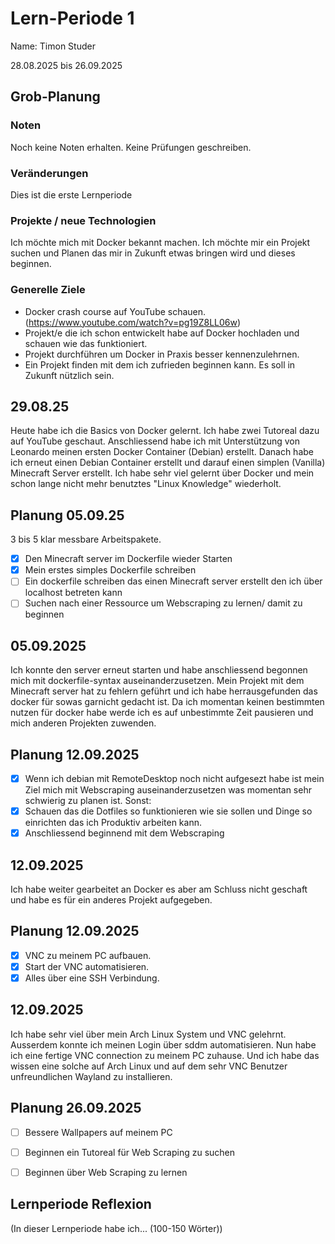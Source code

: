 # Lern-Periode 1
Name: Timon Studer

28.08.2025 bis 26.09.2025

## Grob-Planung
### Noten
Noch keine Noten erhalten. Keine Prüfungen geschreiben.

### Veränderungen
Dies ist die erste Lernperiode

### Projekte / neue Technologien
Ich möchte mich mit Docker bekannt machen. Ich möchte mir ein Projekt suchen und Planen das mir in Zukunft etwas bringen wird und dieses beginnen. 

### Generelle Ziele
- Docker crash course auf YouTube schauen. (https://www.youtube.com/watch?v=pg19Z8LL06w)
- Projekt/e die ich schon entwickelt habe auf Docker hochladen und schauen wie das funktioniert. 
- Projekt durchführen um Docker in Praxis besser kennenzulehrnen.
- Ein Projekt finden mit dem ich zufrieden beginnen kann. Es soll in Zukunft nützlich sein. 

## 29.08.25

Heute habe ich die Basics von Docker gelernt. Ich habe zwei Tutoreal dazu auf YouTube geschaut. Anschliessend habe ich mit Unterstützung von Leonardo meinen ersten Docker Container (Debian) erstellt. Danach habe ich erneut einen Debian Container erstellt und darauf einen simplen (Vanilla) Minecraft Server erstellt. 
Ich habe sehr viel gelernt über Docker und mein schon lange nicht mehr benutztes "Linux Knowledge" wiederholt. 

## Planung 05.09.25
3 bis 5 klar messbare Arbeitspakete.

- [X] Den Minecraft server im Dockerfile wieder Starten
- [X] Mein erstes simples Dockerfile schreiben
- [ ] Ein dockerfile schreiben das einen Minecraft server erstellt den ich über localhost betreten kann 
- [ ] Suchen nach einer Ressource um Webscraping zu lernen/ damit zu beginnen

## 05.09.2025

Ich konnte den server erneut starten und habe anschliessend begonnen mich mit dockerfile-syntax auseinanderzusetzen. Mein Projekt mit dem Minecraft server hat zu fehlern geführt und ich habe herrausgefunden das docker für sowas garnicht gedacht ist. Da ich momentan keinen bestimmten nutzen für docker habe werde ich es auf unbestimmte Zeit pausieren und mich anderen Projekten zuwenden. 

## Planung 12.09.2025

- [X] Wenn ich debian mit RemoteDesktop noch nicht aufgesezt habe ist mein Ziel mich mit Webscraping auseinanderzusetzen was momentan sehr schwierig zu planen ist. 
Sonst:
- [X] Schauen das die Dotfiles so funktionieren wie sie sollen und Dinge so einrichten das ich Produktiv arbeiten kann. 
- [X] Anschliessend beginnend mit dem Webscraping 

## 12.09.2025

Ich habe weiter gearbeitet an Docker es aber am Schluss nicht geschaft und habe es für ein anderes Projekt aufgegeben. 

## Planung 12.09.2025

- [X] VNC zu meinem PC aufbauen. 
- [X] Start der VNC automatisieren. 
- [X] Alles über eine SSH Verbindung.

## 12.09.2025

Ich habe sehr viel über mein Arch Linux System und VNC gelehrnt. Ausserdem konnte ich meinen Login über sddm automatisieren. Nun habe ich eine fertige VNC connection zu meinem PC zuhause. Und ich habe das wissen eine solche auf Arch Linux und auf dem sehr VNC Benutzer unfreundlichen Wayland zu installieren. 

## Planung 26.09.2025

- [ ] Bessere Wallpapers auf meinem PC
- [ ] Beginnen ein Tutoreal für Web Scraping zu suchen
- [ ] Beginnen über Web Scraping zu lernen


## Lernperiode Reflexion
(In dieser Lernperiode habe ich... (100-150 Wörter))

